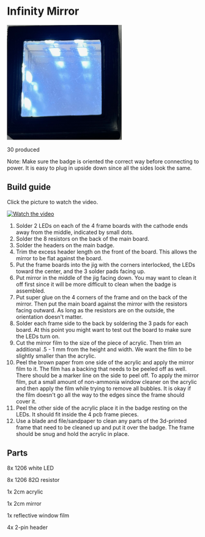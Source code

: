 # Infinity Mirror

<img src="infinity-mirror-photo.png" width="300px">



30 produced

Note: Make sure the badge is oriented the correct way before connecting to power. It is easy to plug in upside down since all the sides look the same.

## Build guide

Click the picture to watch the video.

[![Watch the video](https://img.youtube.com/vi/Mz0T67Czk88/hqdefault.jpg)](https://www.youtube.com/watch?v=Mz0T67Czk88)

1. Solder 2 LEDs on each of the 4 frame boards with the cathode ends away from the middle, indicated by small dots.
1. Solder the 8 resistors on the back of the main board.
1. Solder the headers on the main badge.
1. Trim the excess header length on the front of the board. This allows the mirror to be flat against the board.
1. Put the frame boards into the jig with the corners interlocked, the LEDs toward the center, and the 3 solder pads facing up.
1. Put mirror in the middle of the jig facing down. You may want to clean it off first since it will be more difficult to clean when the badge is assembled.
1. Put super glue on the 4 corners of the frame and on the back of the mirror. Then put the main board against the mirror with the resistors facing outward. As long as the resistors are on the outside, the orientation doesn't matter.
1. Solder each frame side to the back by soldering the 3 pads for each board. At this point you might want to test out the board to make sure the LEDs turn on.
1. Cut the mirror film to the size of the piece of acrylic. Then trim an additional .5 - 1 mm from the height and width. We want the film to be slightly smaller than the acrylic.
1. Peel the brown paper from one side of the acrylic and apply the mirror film to it. The film has a backing that needs to be peeled off as well. There should be a marker line on the side to peel off. To apply the mirror film, put a small amount of non-ammonia window cleaner on the acrylic and then apply the film while trying to remove all bubbles. It is okay if the film doesn't go all the way to the edges since the frame should cover it.
1. Peel the other side of the acrylic place it in the badge resting on the LEDs. It should fit inside the 4 pcb frame pieces.
1. Use a blade and file/sandpaper to clean any parts of the 3d-printed frame that need to be cleaned up and put it over the badge. The frame should be snug and hold the acrylic in place.


## Parts
8x 1206 white LED

8x 1206 82Ω resistor

1x 2cm acrylic

1x 2cm mirror

1x reflective window film

4x 2-pin header
